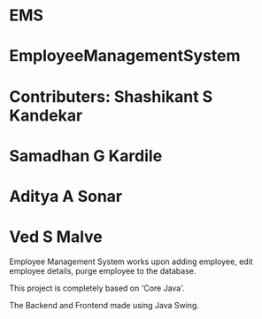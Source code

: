 # EMS
# EmployeeManagementSystem

# Contributers: Shashikant S Kandekar
#               Samadhan G Kardile
#               Aditya A Sonar
#               Ved S Malve
              
Employee Management System works upon adding employee, edit employee details, purge employee to the database.

This project is completely based on 'Core Java'.

The Backend and Frontend made using Java Swing.
